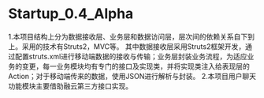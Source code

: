 # Startup_0.4_Alpha
1.本项目结构上分为数据接收层、业务层和数据访问层，层次间的依赖关系自下到上。采用的技术有Struts2，MVC等。
其中数据接收层采用Struts2框架开发，通过配置struts.xml进行移动端数据的接收与传输；业务层封装业务流程，为适应业务的变更，每一业务模块均有专门的接口及实现类，并将实现类注入给表现层的Action；对于移动端传来的数据，使用JSON进行解析与封装。
2.本项目用户聊天功能模块主要借助融云第三方接口实现。
